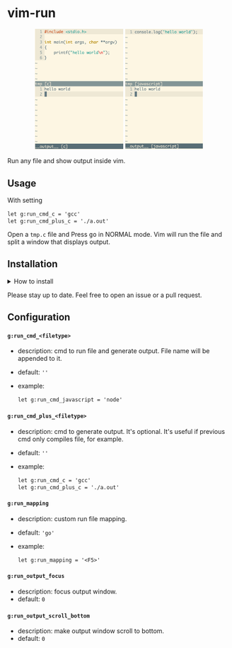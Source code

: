 # vim-run

<p align="center">
<img alt="screenshot" src="https://raw.githubusercontent.com/leafOfTree/leafOfTree.github.io/master/screenshot-run-c.png" width="200" />
<img alt="screenshot" src="https://raw.githubusercontent.com/leafOfTree/leafOfTree.github.io/master/screenshot-run-javascript.png" width="176" />
</p>

Run any file and show output inside vim.

## Usage

With setting

```vim
let g:run_cmd_c = 'gcc'
let g:run_cmd_plus_c = './a.out'
```

Open a `tmp.c` file and Press <kbd>go</kbd> in NORMAL mode. Vim will run the file and split a window that displays output.

## Installation

<details>
<summary><a>How to install</a></summary>

- [VundleVim][1]

        Plugin 'leafOfTree/vim-run'

- [vim-pathogen][2]

        cd ~/.vim/bundle && \
        git clone https://github.com/leafOfTree/vim-run --depth 1

- [vim-plug][3]

        Plug 'leafOfTree/vim-run'
        :PlugInstall

- Or manually, clone this plugin to `path/to/this_plugin`, and add it to `rtp` in vimrc

        set rtp+=path/to/this_plugin

<br />
</details>

Please stay up to date. Feel free to open an issue or a pull request.


## Configuration

#### `g:run_cmd_<filetype>`

- description: cmd to run file and generate output. File name will be appended to it.
- default: `''`
- example: 

    ```vim
    let g:run_cmd_javascript = 'node'
    ```

#### `g:run_cmd_plus_<filetype>`

- description: cmd to generate output. It's optional. It's useful if previous cmd only compiles file, for example.
- default: `''`
- example: 

    ```vim
    let g:run_cmd_c = 'gcc'
    let g:run_cmd_plus_c = './a.out'
    ```

#### `g:run_mapping`

- description: custom run file mapping.
- default: `'go'`
- example: 
    
    ```vim
    let g:run_mapping = '<F5>'
    ```

#### `g:run_output_focus`

- description: focus output window.
- default: `0`

#### `g:run_output_scroll_bottom`

- description: make output window scroll to bottom.
- default: `0`

[1]: https://github.com/VundleVim/Vundle.vim
[2]: https://github.com/tpope/vim-pathogen
[3]: https://github.com/junegunn/vim-plug
